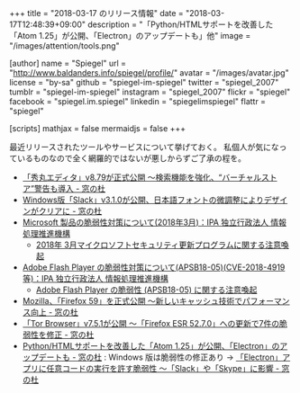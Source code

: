 +++
title = "2018-03-17 のリリース情報"
date =  "2018-03-17T12:48:39+09:00"
description = "「Python/HTMLサポートを改善した「Atom 1.25」が公開、「Electron」のアップデートも」他"
image = "/images/attention/tools.png"

[author]
  name      = "Spiegel"
  url       = "http://www.baldanders.info/spiegel/profile/"
  avatar    = "/images/avatar.jpg"
  license   = "by-sa"
  github    = "spiegel-im-spiegel"
  twitter   = "spiegel_2007"
  tumblr    = "spiegel-im-spiegel"
  instagram = "spiegel_2007"
  flickr    = "spiegel"
  facebook  = "spiegel.im.spiegel"
  linkedin  = "spiegelimspiegel"
  flattr    = "spiegel"

[scripts]
  mathjax = false
  mermaidjs = false
+++

最近リリースされたツールやサービスについて挙げておく。
私個人が気になっているものなので全く網羅的ではないが悪しからずご了承の程を。

- [「秀丸エディタ」v8.79が正式公開 ～検索機能を強化、“バーチャルストア”警告も導入 - 窓の杜](https://forest.watch.impress.co.jp/docs/news/1111079.html)
- [Windows版「Slack」v3.1.0が公開、日本語フォントの微調整によりデザインがクリアに - 窓の杜](https://forest.watch.impress.co.jp/docs/news/1110915.html)
- [Microsoft 製品の脆弱性対策について(2018年3月)：IPA 独立行政法人 情報処理推進機構](https://www.ipa.go.jp/security/ciadr/vul/20180314-ms.html)
    - [2018年 3月マイクロソフトセキュリティ更新プログラムに関する注意喚起](http://www.jpcert.or.jp/at/2018/at180011.html)
- [Adobe Flash Player の脆弱性対策について(APSB18-05)(CVE-2018-4919等)：IPA 独立行政法人 情報処理推進機構](https://www.ipa.go.jp/security/ciadr/vul/20180314-adobeflashplayer.html)
    - [Adobe Flash Player の脆弱性 (APSB18-05) に関する注意喚起](http://www.jpcert.or.jp/at/2018/at180010.html)
- [Mozilla、「Firefox 59」を正式公開 ～新しいキャッシュ技術でパフォーマンス向上 - 窓の杜](https://forest.watch.impress.co.jp/docs/news/1111408.html)
- [「Tor Browser」v7.5.1が公開 ～「Firefox ESR 52.7.0」への更新で7件の脆弱性を修正 - 窓の杜](https://forest.watch.impress.co.jp/docs/news/1111488.html)
- [Python/HTMLサポートを改善した「Atom 1.25」が公開、「Electron」のアップデートも - 窓の杜](https://forest.watch.impress.co.jp/docs/news/1112116.html) : Windows 版は脆弱性の修正あり → [「Electron」アプリに任意コードの実行を許す脆弱性 ～「Slack」や「Skype」に影響 - 窓の杜](https://forest.watch.impress.co.jp/docs/news/1103480.html)
